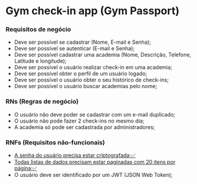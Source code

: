 # Gym check-in app (Gym Passport)

### Requisitos de negócio

* Deve ser possível se cadastrar (Nome, E-mail e Senha);
* Deve ser possível se autenticar (E-mail e Senha);
* Deve ser possível cadastrar uma academia (Nome, Descrição, Telefone, Latitude e longitude);
* Deve ser possível o usuário realizar check-in em uma academia;
* Deve ser possível obter o perfil de um usuário logado;
* Deve ser possível o usuário obter o seu histórico de check-ins;
* Deve ser possível o usuário buscar academias pelo nome;

### RNs (Regras de negócio)

* O usuário não deve poder se cadastrar com um e-mail duplicado;
* O usuário não pode fazer 2 check-ins no mesmo dia;
* A academia só pode ser cadastrada por administradores;

### RNFs (Requisitos não-funcionais)

* <ins>A senha do usuário precisa estar criptografada;✅<ins>
* <ins>Todas listas de dados precisam estar paginadas com 20 itens por página;✅<ins>
* O usuário deve ser identificado por um JWT (JSON Web Token);
